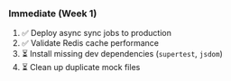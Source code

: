 ### Immediate (Week 1)

1. ✅ Deploy async sync jobs to production
2. ✅ Validate Redis cache performance
3. ⏳ Install missing dev dependencies (`supertest`, `jsdom`)
4. ⏳ Clean up duplicate mock files
